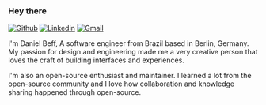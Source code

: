 ### Hey there 

[![Github](https://img.shields.io/badge/-Github-000?style=flat&logo=Github&logoColor=white)](https://github.com/dbeff)
[![Linkedin](https://img.shields.io/badge/-LinkedIn-blue?style=flat&logo=Linkedin&logoColor=white)](https://www.linkedin.com/in/daniel-beff-24b96628/)
[![Gmail](https://img.shields.io/badge/-Gmail-c14438?style=flat&logo=Gmail&logoColor=white)](mailto:daniel.beff@gmail.com)

I'm Daniel Beff, A software engineer from Brazil based in Berlin, Germany. My passion for design and engineering made me a very creative person that loves the craft of building interfaces and experiences. 

I'm also an open-source enthusiast and maintainer. I learned a lot from the open-source community and I love how collaboration and knowledge sharing happened through open-source.
